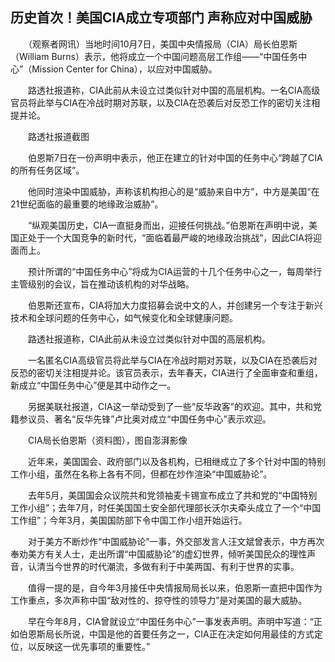 ## 历史首次！美国CIA成立专项部门 声称应对中国威胁
　　（观察者网讯）当地时间10月7日，美国中央情报局（CIA）局长伯恩斯（William Burns）表示，他将成立一个中国问题高层工作组——“中国任务中心”（Mission Center for China），以应对中国威胁。

　　路透社报道称，CIA此前从未设立过类似针对中国的高层机构。一名CIA高级官员将此举与CIA在冷战时期对苏联，以及CIA在恐袭后对反恐工作的密切关注相提并论。

　　路透社报道截图

　　伯恩斯7日在一份声明中表示，他正在建立的针对中国的任务中心“跨越了CIA的所有任务区域”。

　　他同时渲染中国威胁，声称该机构担心的是“威胁来自中方”，中方是美国“在21世纪面临的最重要的地缘政治威胁”。  

　　“纵观美国历史，CIA一直挺身而出，迎接任何挑战。”伯恩斯在声明中说，美国正处于一个大国竞争的新时代，“面临着最严峻的地缘政治挑战”，因此CIA将迎面而上。

　　预计所谓的“中国任务中心”将成为CIA运营的十几个任务中心之一，每周举行主管级别的会议，旨在推动该机构的对华战略。

　　伯恩斯还宣布，CIA将加大力度招募会说中文的人，并创建另一个专注于新兴技术和全球问题的任务中心，如气候变化和全球健康问题。

　　路透社报道称，CIA此前从未设立过类似针对中国的高层机构。

　　一名匿名CIA高级官员将此举与CIA在冷战时期对苏联，以及CIA在恐袭后对反恐的密切关注相提并论。该官员表示，去年春天，CIA进行了全面审查和重组，新成立“中国任务中心”便是其中动作之一。

　　另据美联社报道，CIA这一举动受到了一些“反华政客”的欢迎。其中，共和党籍参议员、著名“反华先锋”卢比奥对成立“中国任务中心”表示欢迎。

　　CIA局长伯恩斯（资料图），图自澎湃影像

　　近年来，美国国会、政府部门以及各机构，已相继成立了多个针对中国的特别工作小组，虽然在名称上各有不同，但都在炒作渲染“中国威胁论”。

　　去年5月，美国国会众议院共和党领袖麦卡锡宣布成立了共和党的“中国特别工作小组”；去年7月，时任美国国土安全部代理部长沃尔夫牵头成立了一个“中国工作组”；今年3月，美国国防部下令中国工作小组开始运行。

　　对于美方不断炒作“中国威胁论”一事，外交部发言人汪文斌曾表示，中方再次奉劝美方有关人士，走出所谓“中国威胁论”的虚幻世界，倾听美国民众的理性声音，认清当今世界的时代潮流，多做有利于中美两国、有利于世界的实事。

　　值得一提的是，自今年3月接任中央情报局局长以来，伯恩斯一直把中国作为工作重点，多次声称中国“敌对性的、掠夺性的领导力”是对美国的最大威胁。

　　早在今年8月，CIA曾就设立“中国任务中心”一事发表声明。声明中写道：“正如伯恩斯局长所说，中国是他的首要任务之一，CIA正在决定如何用最佳的方式定位，以反映这一优先事项的重要性。”

